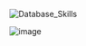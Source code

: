 ![Database_Skills](https://user-images.githubusercontent.com/87055534/202478377-7f565da8-7602-4f57-879e-b78adbba5012.png)

![image](https://user-images.githubusercontent.com/87055534/202479823-e612c36d-22f7-4c99-94b6-c2de019daa7a.png)
